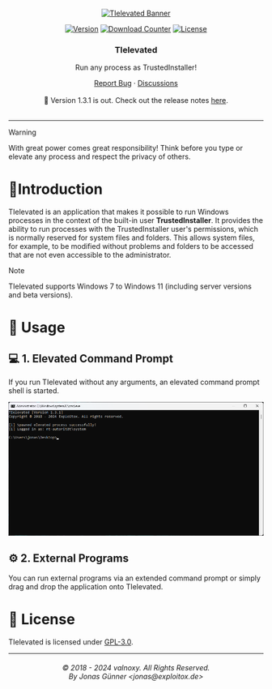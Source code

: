 <div align="center">

  <!-- PROJECT LOGO -->
  <br />
    <a href="https://github.com/valnoxy/tielevated">
      <img src="https://dl.exploitox.de/bucker/gh-banner-bucker-tielevated.png" alt="TIelevated Banner">
    </a>
  <br />

  [![Version][version-shield]][version-url]
  [![Download Counter][downloads-shield]][downloads-url]
  [![License][license-shield]][license-url]
</div>

[version-shield]: https://img.shields.io/github/v/release/valnoxy/TIelevated?color=9565F6
[version-url]: https://github.com/valnoxy/TIelevated/releases

[downloads-shield]: https://img.shields.io/github/downloads/valnoxy/TIelevated/total.svg?color=431D93
[downloads-url]: https://github.com/valnoxy/TIelevated/releases

[license-shield]: https://img.shields.io/github/license/valnoxy/TIelevated?color=9565F6
[license-url]: https://img.shields.io/github/license/valnoxy/TIelevated

<div align="center">
  <h3 align="center">TIelevated</h3>
  <p align="center">
    <p>Run any process as TrustedInstaller!</p>
    <a href="https://github.com/valnoxy/TIelevated/issues">Report Bug</a>
    ·
    <a href="https://github.com/valnoxy/TIelevated/discussions/">Discussions</a>
    <br />
    <br />
    🎉 Version 1.3.1 is out. Check out the release notes
    <a href="https://github.com/valnoxy/TIelevated/releases">here</a>.
    <br />
    <br />
  </p>
</div>

---

> [!WARNING]
> With great power comes great responsibility! Think before you type or elevate any process and respect the privacy of others.

# 🚀Introduction
TIelevated is an application that makes it possible to run Windows processes in the context of the built-in user **TrustedInstaller**.  It provides the ability to run processes with the TrustedInstaller user's permissions, which is normally reserved for system files and folders.
This allows system files, for example, to be modified without problems and folders to be accessed that are not even accessible to the administrator.

> [!NOTE]
> TIelevated supports Windows 7 to Windows 11 (including server versions and beta versions).

# 🤸 Usage
## 💻 1. Elevated Command Prompt
If you run TIelevated without any arguments, an elevated command prompt shell is started.

![Default Start](assets/default-start.png)

## ⚙️ 2. External Programs
You can run external programs via an extended command prompt or simply drag and drop the application onto TIelevated.

# 🧾 License
TIelevated is licensed under [GPL-3.0](https://github.com/valnoxy/TIelevated/blob/main/LICENSE).

<hr>
<h6 align="center">© 2018 - 2024 valnoxy. All Rights Reserved. 
<br>
By Jonas Günner &lt;jonas@exploitox.de&gt;</h6>